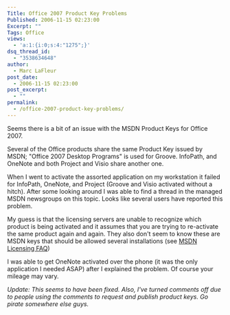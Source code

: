 ```yaml
---
Title: Office 2007 Product Key Problems
Published: 2006-11-15 02:23:00
Excerpt: ""
Tags: Office
views:
  - 'a:1:{i:0;s:4:"1275";}'
dsq_thread_id:
  - "3538634648"
author:
  - Marc LaFleur
post_date:
  - 2006-11-15 02:23:00
post_excerpt:
  - ""
permalink:
  - /office-2007-product-key-problems/
---
```

<p>Seems there is a bit of an issue with the MSDN Product Keys for Office 2007. </p>  <p>Several of the Office products share the same Product Key issued by MSDN; &quot;Office 2007 Desktop Programs&quot; is used for Groove. InfoPath, and OneNote and both Project and Visio share another one. </p>  <p>When I went to activate the assorted application on my workstation it failed for InfoPath, OneNote, and Project (Groove and Visio activated without a hitch). After some looking around I was able to find a thread in the managed MSDN newsgroups on this topic. Looks like several users have reported this problem. </p>  <p>My guess is that the licensing servers are unable to recognize which product is being activated and it assumes that you are trying to re-activate the same product again and again. They also don't seem to know these are MSDN keys that should be allowed several installations (see <a href="http://msdn.microsoft.com/subscriptions/faq/default.aspx#keys" target="_blank">MSDN Licensing FAQ</a>)</p>  <p>I was able to get OneNote activated over the phone (it was the only application I needed ASAP) after I explained the problem. Of course your mileage may vary. </p>  <p><em>Update: This seems to have been fixed. Also, I've turned comments off due to people using the comments to request and publish product keys. Go pirate somewhere else guys. </em></p>